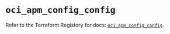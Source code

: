 # `oci_apm_config_config`

Refer to the Terraform Registory for docs: [`oci_apm_config_config`](https://registry.terraform.io/providers/oracle/oci/6.18.0/docs/resources/apm_config_config).
